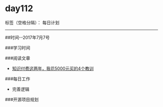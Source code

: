 # day112

标签（空格分隔）： 每日计划

---
##时间--2017年7月7号

###学习时间<br>


###阅读文章<br>
* [知识付费这两年，我花5000元买的4个教训][1]

###每日工作<br>
* 完善逻辑

###开源项目规划


  [1]: http://www.jianshu.com/p/008ad6673167
